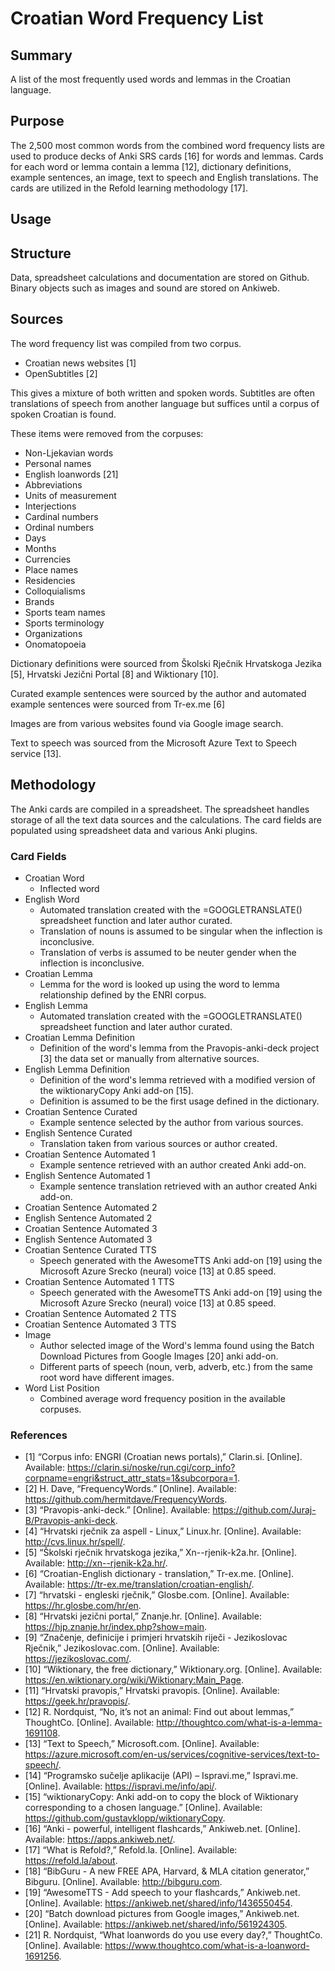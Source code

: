 # Croatian Word Frequency List

## Summary
A list of the most frequently used words and lemmas in the Croatian language.

## Purpose
The 2,500 most common words from the combined word frequency lists are used to produce decks of Anki SRS cards [16] for words and lemmas. Cards for each word or lemma contain a lemma [12], dictionary definitions, example sentences, an image, text to speech and English translations. The cards are utilized in the Refold learning methodology [17].

## Usage

## Structure
Data, spreadsheet calculations and documentation are stored on Github. Binary objects such as images and sound are stored on Ankiweb.									

## Sources
The word frequency list was compiled from two corpus.

- Croatian news websites [1]
- OpenSubtitles [2]

This gives a mixture of both written and spoken words. Subtitles are often translations of speech from another language but suffices until a corpus of spoken Croatian is found.

These items were removed from the corpuses:
- Non-Ljekavian words
- Personal names
- English loanwords [21]
- Abbreviations
- Units of measurement
- Interjections
- Cardinal numbers
- Ordinal numbers
- Days
- Months
- Currencies
- Place names
- Residencies
- Colloquialisms
- Brands
- Sports team names
- Sports terminology
- Organizations
- Onomatopoeia

Dictionary definitions were sourced from Školski Rječnik Hrvatskoga Jezika [5], Hrvatski Jezični Portal [8] and Wiktionary [10].

Curated example sentences were sourced by the author and automated example sentences were sourced from Tr-ex.me [6]

Images are from various websites found via Google image search.

Text to speech was sourced from the Microsoft Azure Text to Speech service [13].

## Methodology
The Anki cards are compiled in a spreadsheet. The spreadsheet handles storage of all the text data sources and the calculations. The card fields are populated using spreadsheet data and various Anki plugins.

### Card Fields
- Croatian Word
  - Inflected word
- English Word
  - Automated translation created with the =GOOGLETRANSLATE() spreadsheet function and later author curated.
  - Translation of nouns is assumed to be singular when the inflection is inconclusive.
  - Translation of verbs is assumed to be neuter gender when the inflection is inconclusive.
- Croatian Lemma
  - Lemma for the word is looked up using the word to lemma relationship defined by the ENRI corpus.
- English Lemma
  - Automated translation created with the =GOOGLETRANSLATE() spreadsheet function and later author curated.
- Croatian Lemma Definition
  - Definition of the word's lemma from the Pravopis-anki-deck project [3] the data set or manually from alternative sources.
- English Lemma Definition
  - Definition of the word's lemma retrieved with a modified version of the wiktionaryCopy Anki add-on [15].
  - Definition is assumed to be the first usage defined in the dictionary.
- Croatian Sentence Curated
  - Example sentence selected by the author from various sources.
- English Sentence Curated
  - Translation taken from various sources or author created.
- Croatian Sentence Automated 1
  - Example sentence retrieved with an author created Anki add-on.
- English Sentence Automated 1
  - Example sentence translation retrieved with an author created Anki add-on.
- Croatian Sentence Automated 2
- English Sentence Automated 2
- Croatian Sentence Automated 3
- English Sentence Automated 3
- Croatian Sentence Curated TTS
  - Speech generated with the AwesomeTTS Anki add-on [19] using the Microsoft Azure Srecko (neural) voice [13] at 0.85 speed.
- Croatian Sentence Automated 1 TTS
  - Speech generated with the AwesomeTTS Anki add-on [19] using the Microsoft Azure Srecko (neural) voice [13] at 0.85 speed.
- Croatian Sentence Automated 2 TTS
- Croatian Sentence Automated 3 TTS
- Image
  - Author selected image of the Word's lemma found using the Batch Download Pictures from Google Images [20] anki add-on.
  - Different parts of speech (noun, verb, adverb, etc.) from the same root word have different images.
- Word List Position
  - Combined average word frequency position in the available corpuses.

### References

- [1]	“Corpus info: ENGRI (Croatian news portals),” Clarin.si. [Online]. Available: https://clarin.si/noske/run.cgi/corp_info?corpname=engri&struct_attr_stats=1&subcorpora=1.
- [2]	H. Dave, “FrequencyWords.” [Online]. Available: https://github.com/hermitdave/FrequencyWords.
- [3]	“Pravopis-anki-deck.” [Online]. Available: https://github.com/Juraj-B/Pravopis-anki-deck.
- [4]	“Hrvatski rječnik za aspell - Linux,” Linux.hr. [Online]. Available: http://cvs.linux.hr/spell/.
- [5]	“Školski rječnik hrvatskoga jezika,” Xn--rjenik-k2a.hr. [Online]. Available: http://xn--rjenik-k2a.hr/.
- [6]	“Croatian-English dictionary - translation,” Tr-ex.me. [Online]. Available: https://tr-ex.me/translation/croatian-english/.
- [7]	“hrvatski - engleski rječnik,” Glosbe.com. [Online]. Available: https://hr.glosbe.com/hr/en.
- [8]	“Hrvatski jezični portal,” Znanje.hr. [Online]. Available: https://hjp.znanje.hr/index.php?show=main.
- [9]	“Značenje, definicije i primjeri hrvatskih riječi - Jezikoslovac Rječnik,” Jezikoslovac.com. [Online]. Available: https://jezikoslovac.com/.
- [10]	“Wiktionary, the free dictionary,” Wiktionary.org. [Online]. Available: https://en.wiktionary.org/wiki/Wiktionary:Main_Page.
- [11]	“Hrvatski pravopis,” Hrvatski pravopis. [Online]. Available: https://geek.hr/pravopis/.
- [12]	R. Nordquist, “No, it’s not an animal: Find out about lemmas,” ThoughtCo. [Online]. Available: http://thoughtco.com/what-is-a-lemma-1691108.
- [13]	“Text to Speech,” Microsoft.com. [Online]. Available: https://azure.microsoft.com/en-us/services/cognitive-services/text-to-speech/.
- [14]	“Programsko sučelje aplikacije (API) – Ispravi.me,” Ispravi.me. [Online]. Available: https://ispravi.me/info/api/.
- [15]	“wiktionaryCopy: Anki add-on to copy the block of Wiktionary corresponding to a chosen language.” [Online]. Available: https://github.com/gustavklopp/wiktionaryCopy.
- [16]	“Anki - powerful, intelligent flashcards,” Ankiweb.net. [Online]. Available: https://apps.ankiweb.net/.
- [17]	“What is Refold?,” Refold.la. [Online]. Available: https://refold.la/about.
- [18]	“BibGuru - A new FREE APA, Harvard, & MLA citation generator,” Bibguru. [Online]. Available: http://bibguru.com.
- [19]	“AwesomeTTS - Add speech to your flashcards,” Ankiweb.net. [Online]. Available: https://ankiweb.net/shared/info/1436550454.
- [20]	“Batch download pictures from Google images,” Ankiweb.net. [Online]. Available: https://ankiweb.net/shared/info/561924305.
- [21]	R. Nordquist, “What loanwords do you use every day?,” ThoughtCo. [Online]. Available: https://www.thoughtco.com/what-is-a-loanword-1691256.
